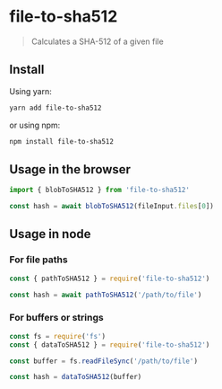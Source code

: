 # file-to-sha512

> Calculates a SHA-512 of a given file

## Install

Using yarn:
```sh
yarn add file-to-sha512
```

or using npm:
```sh
npm install file-to-sha512
```

## Usage in the browser
```javascript
import { blobToSHA512 } from 'file-to-sha512'

const hash = await blobToSHA512(fileInput.files[0])
```

## Usage in node

### For file paths
```javascript
const { pathToSHA512 } = require('file-to-sha512')

const hash = await pathToSHA512('/path/to/file')
```

### For buffers or strings
```javascript
const fs = require('fs')
const { dataToSHA512 } = require('file-to-sha512')

const buffer = fs.readFileSync('/path/to/file')

const hash = dataToSHA512(buffer)
```
